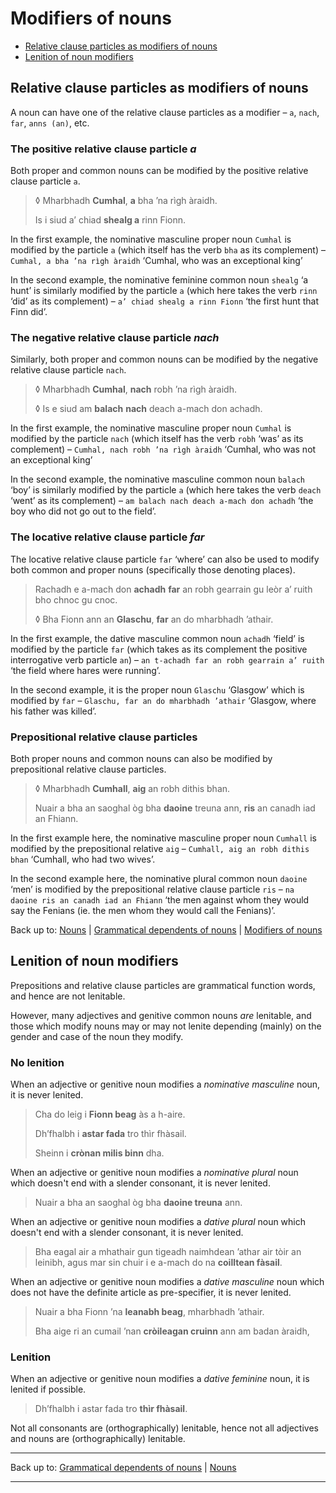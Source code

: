 # Modifiers of nouns


- [Relative clause particles as modifiers of nouns](#relative-clause-particles-as-modifiers-of-nouns)
- [Lenition of noun modifiers](#lenition-of-noun-modifiers)








## Relative clause particles as modifiers of nouns

A noun can have one of the relative clause particles as a modifier – `a`, `nach`, `far`, `anns (an)`, etc.

### The positive relative clause particle *a*

Both proper and common nouns can be modified by the positive relative clause particle `a`.

> ◊ Mharbhadh **Cumhal**, **a** bha ’na rìgh àraidh.
> 
> Is i siud a’ chiad **shealg a** rinn Fionn.

In the first example, the nominative masculine proper noun `Cumhal` is modified by the particle `a` (which itself has the verb `bha` as its complement) – `Cumhal, a bha ’na rìgh àraidh` ‘Cumhal, who was an exceptional king’

In the second example, the nominative feminine common noun `shealg` ‘a hunt’ is similarly modified by the particle `a` (which here takes the verb `rinn` ‘did’ as its complement) – `a’ chiad shealg a rinn Fionn` ‘the first hunt that Finn did’.

### The negative relative clause particle *nach*

Similarly, both proper and common nouns can be modified by the negative relative clause particle `nach`.

> ◊ Mharbhadh **Cumhal**, **nach** robh ’na rìgh àraidh.
>
> ◊ Is e siud am **balach** **nach** deach a-mach don achadh.

In the first example, the nominative masculine proper noun `Cumhal` is modified by the particle `nach` (which itself has the verb `robh` ‘was’ as its complement) – `Cumhal, nach robh ’na rìgh àraidh` ‘Cumhal, who was not an exceptional king’

In the second example, the nominative masculine common noun `balach` ‘boy’ is similarly modified by the particle `a` (which here takes the verb `deach` ‘went’ as its complement) – `am balach nach deach a-mach don achadh` ‘the boy who did not go out to the field’.

### The locative relative clause particle *far*

The locative relative clause particle `far` ‘where’ can also be used to modify both common and proper nouns (specifically those denoting places).

> Rachadh e a-mach don **achadh** **far** an robh gearrain gu leòr a’ ruith bho chnoc gu cnoc.
>
> ◊ Bha Fionn ann an **Glaschu**, **far** an do mharbhadh ’athair.

In the first example, the dative masculine common noun `achadh` ‘field’ is modified by the particle `far` (which takes as its complement the positive interrogative verb particle `an`) – `an t-achadh far an robh gearrain a’ ruith` ‘the field where hares were running’.

In the second example, it is the proper noun `Glaschu` ‘Glasgow’ which is modified by `far` – `Glaschu, far an do mharbhadh ’athair` ‘Glasgow, where his father was killed’.

### Prepositional relative clause particles

Both proper nouns and common nouns can also be modified by prepositional relative clause particles.

> ◊ Mharbhadh **Cumhall**, **aig** an robh dithis bhan.
>
> Nuair a bha an saoghal òg bha **daoine** treuna ann, **ris** an canadh iad an Fhiann.

In the first example here, the nominative masculine proper noun `Cumhall` is modified by the prepositional relative `aig` – `Cumhall, aig an robh dithis bhan` ‘Cumhall, who had two wives’.

In the second example here, the nominative plural common noun `daoine` ‘men’ is modified by the prepositional relative clause particle `ris` – `na daoine ris an canadh iad an Fhiann` ‘the men against whom they would say the Fenians (ie. the men whom they would call the Fenians)’.

Back up to: [Nouns](#nouns) \| [Grammatical dependents of nouns](#grammatical-dependents-of-nouns) \| [Modifiers of nouns](#modifiers-of-nouns)

## Lenition of noun modifiers

Prepositions and relative clause particles are grammatical function words, and hence are not lenitable.

However, many adjectives and genitive common nouns *are* lenitable, and those which modify nouns may or may not lenite depending (mainly) on the gender and case of the noun they modify.

### No lenition

When an adjective or genitive noun modifies a *nominative masculine* noun, it is never lenited.

> Cha do leig i **Fionn beag** às a h-aire.
>
> Dh’fhalbh i **astar fada** tro thìr fhàsail.
>
> Sheinn i **crònan milis binn** dha.

When an adjective or genitive noun modifies a *nominative plural* noun which doesn't end with a slender consonant, it is never lenited.

> Nuair a bha an saoghal òg bha **daoine treuna** ann.

When an adjective or genitive noun modifies a *dative plural* noun which doesn't end with a slender consonant, it is never lenited.

> Bha eagal air a mhathair gun tigeadh naimhdean ’athar air tòir an leinibh, agus mar sin chuir i e a-mach do na **coilltean fàsail**.

When an adjective or genitive noun modifies a *dative masculine* noun which does not have the definite article as pre-specifier, it is never lenited.

> Nuair a bha Fionn ’na **leanabh beag**, mharbhadh ’athair.
>
> Bha aige ri an cumail ’nan **cròileagan cruinn** ann am badan àraidh, 

### Lenition

When an adjective or genitive noun modifies a *dative feminine* noun, it is lenited if possible.

> Dh’fhalbh i astar fada tro **thìr fhàsail**.

Not all consonants are (orthographically) lenitable, hence not all adjectives and nouns are (orthographically) lenitable.

----

Back up to: [Grammatical dependents of nouns](index.md) \| [Nouns](../index.md)

----
